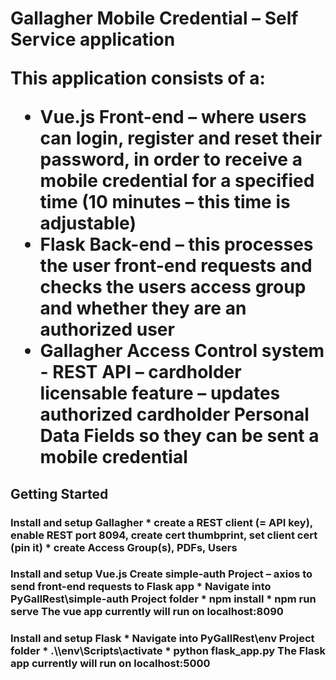 <h1>Gallagher Mobile Credential – Self Service application

This application consists of a:

* Vue.js Front-end – where users can login, register and reset their password, in order to receive a mobile credential for a specified time (10 minutes – this time is adjustable)
* Flask Back-end – this processes the user front-end requests and checks the users access group and whether they are an authorized user
* Gallagher Access Control system - REST API – cardholder licensable feature – updates authorized cardholder Personal Data Fields so they can be sent a mobile credential

<h2>Getting Started

<h3>Install and setup Gallagher 
* create a REST client (= API key), enable REST port 8094, create cert thumbprint, set client cert (pin it)
* create Access Group(s), PDFs, Users

<h3>Install and setup Vue.js 
Create simple-auth Project – axios to send front-end requests to Flask app
* Navigate into PyGallRest\simple-auth Project folder
* npm install
* npm run serve
The vue app currently will run on localhost:8090

<h3>Install and setup Flask 
* Navigate into PyGallRest\env Project folder
* .\\env\Scripts\activate
* python flask_app.py
The Flask app currently will run on localhost:5000

